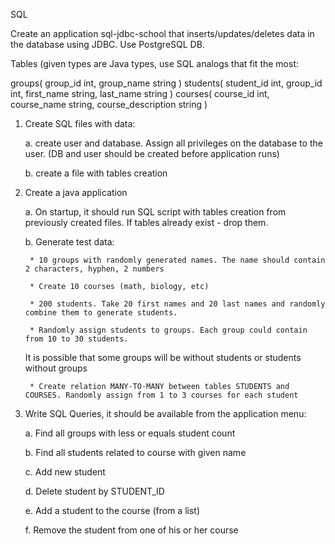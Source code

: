  SQL
 
Create an application sql-jdbc-school that inserts/updates/deletes data in the database using JDBC.
Use PostgreSQL DB.

Tables (given types are Java types, use SQL analogs that fit the most:

groups(
	group_id int,
	group_name string
)
students(
	student_id int,
	group_id int,
	first_name string,
	last_name string
)
courses(
	course_id int,
	course_name string,
	course_description string
)
1. Create SQL files with data:

	a. create user and database. Assign all privileges on the database to the user. 
  (DB and user should be created before application runs)

	b. create a file with tables creation

2. Create a java application

	a. On startup, it should run SQL script with tables creation from previously created files. 
  If tables already exist - drop them.

	b. Generate test data:

		* 10 groups with randomly generated names. The name should contain 2 characters, hyphen, 2 numbers

		* Create 10 courses (math, biology, etc)

		* 200 students. Take 20 first names and 20 last names and randomly combine them to generate students.

		* Randomly assign students to groups. Each group could contain from 10 to 30 students. 
    It is possible that some groups will be without students or students without groups

		* Create relation MANY-TO-MANY between tables STUDENTS and COURSES. Randomly assign from 1 to 3 courses for each student

3. Write SQL Queries, it should be available from the application menu:

	a. Find all groups with less or equals student count

	b. Find all students related to course with given name

	c. Add new student

	d. Delete student by STUDENT_ID

	e. Add a student to the course (from a list)

	f. Remove the student from one of his or her course
